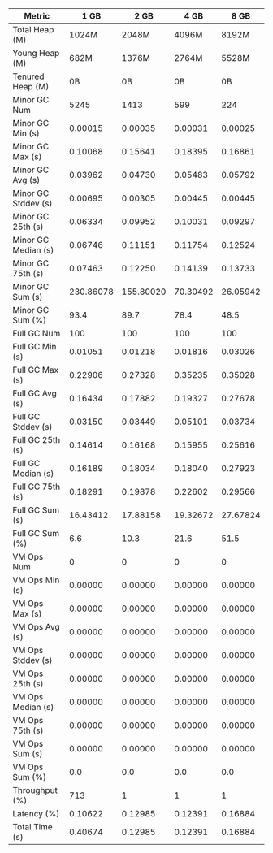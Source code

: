 | Metric | 1 GB | 2 GB | 4 GB | 8 GB |
|------|----|----|----|----|
| Total Heap (M) | 1024M | 2048M | 4096M | 8192M |
| Young Heap (M) | 682M | 1376M | 2764M | 5528M |
| Tenured Heap (M) | 0B | 0B | 0B | 0B |
| Minor GC Num | 5245 | 1413 | 599 | 224 |
| Minor GC Min (s) | 0.00015 | 0.00035 | 0.00031 | 0.00025 |
| Minor GC Max (s) | 0.10068 | 0.15641 | 0.18395 | 0.16861 |
| Minor GC Avg (s) | 0.03962 | 0.04730 | 0.05483 | 0.05792 |
| Minor GC Stddev (s) | 0.00695 | 0.00305 | 0.00445 | 0.00445 |
| Minor GC 25th (s) | 0.06334 | 0.09952 | 0.10031 | 0.09297 |
| Minor GC Median (s) | 0.06746 | 0.11151 | 0.11754 | 0.12524 |
| Minor GC 75th (s) | 0.07463 | 0.12250 | 0.14139 | 0.13733 |
| Minor GC Sum (s) | 230.86078 | 155.80020 | 70.30492 | 26.05942 |
| Minor GC Sum (%) | 93.4 | 89.7 | 78.4 | 48.5 |
| Full GC Num | 100 | 100 | 100 | 100 |
| Full GC Min (s) | 0.01051 | 0.01218 | 0.01816 | 0.03026 |
| Full GC Max (s) | 0.22906 | 0.27328 | 0.35235 | 0.35028 |
| Full GC Avg (s) | 0.16434 | 0.17882 | 0.19327 | 0.27678 |
| Full GC Stddev (s) | 0.03150 | 0.03449 | 0.05101 | 0.03734 |
| Full GC 25th (s) | 0.14614 | 0.16168 | 0.15955 | 0.25616 |
| Full GC Median (s) | 0.16189 | 0.18034 | 0.18040 | 0.27923 |
| Full GC 75th (s) | 0.18291 | 0.19878 | 0.22602 | 0.29566 |
| Full GC Sum (s) | 16.43412 | 17.88158 | 19.32672 | 27.67824 |
| Full GC Sum (%) | 6.6 | 10.3 | 21.6 | 51.5 |
| VM Ops Num | 0 | 0 | 0 | 0 |
| VM Ops Min (s) | 0.00000 | 0.00000 | 0.00000 | 0.00000 |
| VM Ops Max (s) | 0.00000 | 0.00000 | 0.00000 | 0.00000 |
| VM Ops Avg (s) | 0.00000 | 0.00000 | 0.00000 | 0.00000 |
| VM Ops Stddev (s) | 0.00000 | 0.00000 | 0.00000 | 0.00000 |
| VM Ops 25th (s) | 0.00000 | 0.00000 | 0.00000 | 0.00000 |
| VM Ops Median (s) | 0.00000 | 0.00000 | 0.00000 | 0.00000 |
| VM Ops 75th (s) | 0.00000 | 0.00000 | 0.00000 | 0.00000 |
| VM Ops Sum (s) | 0.00000 | 0.00000 | 0.00000 | 0.00000 |
| VM Ops Sum (%) | 0.0 | 0.0 | 0.0 | 0.0 |
| Throughput (%) | 713 | 1 | 1 | 1 |
| Latency (%) | 0.10622 | 0.12985 | 0.12391 | 0.16884 |
| Total Time (s) | 0.40674 | 0.12985 | 0.12391 | 0.16884 |
